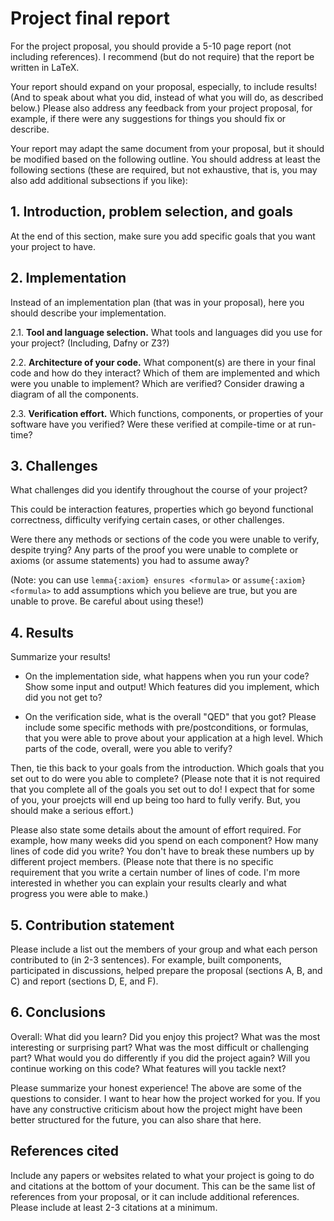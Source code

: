 # Project final report

For the project proposal, you should provide a 5-10 page report (not including references).
I recommend (but do not require) that the report be written in LaTeX.

Your report should expand on your proposal, especially, to include results! (And to speak about what you did, instead of what you will do, as described below.)
Please also address any feedback from your project proposal, for example, if there were any suggestions for things you should fix or describe.

Your report may adapt the same document from your proposal, but it should be modified based on the following outline.
You should address at least the following sections
(these are required, but not exhaustive, that is, you may also add additional subsections if you like):

## 1. Introduction, problem selection, and goals

At the end of this section, make sure you add specific goals that you want your project to have.

## 2. Implementation

Instead of an implementation plan (that was in your proposal), here you should describe your implementation.

2.1. **Tool and language selection.** What tools and languages did you use for your project? (Including, Dafny or Z3?)

2.2. **Architecture of your code.**
What component(s) are there in your final code and how do they interact? Which of them are implemented and which were you unable to implement? Which are verified? Consider drawing a diagram of all the components.

2.3. **Verification effort.** Which functions, components, or properties of your software have you verified?
Were these verified at compile-time or at run-time?

## 3. Challenges

What challenges did you identify throughout the course of your project?

This could be interaction features, properties which go beyond functional correctness, difficulty verifying certain cases, or other challenges.

Were there any methods or sections of the code you were unable to verify, despite trying? Any parts of the proof you were unable to complete or axioms (or assume statements) you had to assume away?

(Note: you can use `lemma{:axiom} ensures <formula>` or `assume{:axiom} <formula>` to add assumptions which you believe are true, but you are unable to prove. Be careful about using these!)

## 4. Results

Summarize your results!

- On the implementation side, what happens when you run your code? Show some input and output! Which features did you implement, which did you not get to?

- On the verification side, what is the overall "QED" that you got? Please include some specific methods with pre/postconditions, or formulas, that you were able to prove about your application at a high level. Which parts of the code, overall, were you able to verify?

Then, tie this back to your goals from the introduction.
Which goals that you set out to do were you able to complete?
(Please note that it is not required that you complete all of the goals you set out to do! I expect that for some of you, your proejcts will end up being too hard to fully verify. But, you should make a serious effort.)

Please also state some details about the amount of effort required. For example, how many weeks did you spend on each component? How many lines of code did you write? You don't have to break these numbers up by different project members.
(Please note that there is no specific requirement that you write a certain number of lines of code. I'm more interested in whether you can explain your results clearly and what progress you were able to make.)

## 5. Contribution statement

Please include a list out the members of your group and what each person contributed to (in 2-3 sentences). For example, built components, participated in discussions, helped prepare the proposal (sections A, B, and C) and report (sections D, E, and F).

## 6. Conclusions

Overall: What did you learn? Did you enjoy this project?
What was the most interesting or surprising part? What was the most difficult or challenging part?
What would you do differently if you did the project again?
Will you continue working on this code?
What features will you tackle next?

Please summarize your honest experience! The above are some of the questions to consider. I want to hear how the project worked for you. If you have any constructive criticism about how the project might have been better structured for the future, you can also share that here.

## References cited

Include any papers or websites related to what your project is going to do and citations at the bottom of your document.
This can be the same list of references from your proposal, or it can include additional references.
Please include at least 2-3 citations at a minimum.
